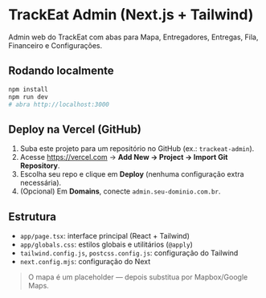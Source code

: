 # TrackEat Admin (Next.js + Tailwind)

Admin web do TrackEat com abas para Mapa, Entregadores, Entregas, Fila, Financeiro e Configurações.

## Rodando localmente
```bash
npm install
npm run dev
# abra http://localhost:3000
```

## Deploy na Vercel (GitHub)
1. Suba este projeto para um repositório no GitHub (ex.: `trackeat-admin`).
2. Acesse https://vercel.com → **Add New → Project → Import Git Repository**.
3. Escolha seu repo e clique em **Deploy** (nenhuma configuração extra necessária).
4. (Opcional) Em **Domains**, conecte `admin.seu-dominio.com.br`.

## Estrutura
- `app/page.tsx`: interface principal (React + Tailwind)
- `app/globals.css`: estilos globais e utilitários (`@apply`)
- `tailwind.config.js`, `postcss.config.js`: configuração do Tailwind
- `next.config.mjs`: configuração do Next

> O mapa é um placeholder — depois substitua por Mapbox/Google Maps.
